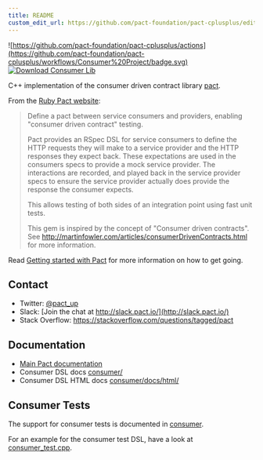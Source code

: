 ```yaml
---
title: README
custom_edit_url: https://github.com/pact-foundation/pact-cplusplus/edit/master/README.md
---
```

<!-- This file has been synced from the pact-foundation/pact-cplusplus repository. Please do not edit it directly. The URL of the source file can be found in the custom_edit_url value above -->

![https://github.com/pact-foundation/pact-cplusplus/actions](https://github.com/pact-foundation/pact-cplusplus/workflows/Consumer%20Project/badge.svg)
[ ![Download Consumer Lib](https://api.bintray.com/packages/pact-foundation/conan/pact_cpp_consumer%3Apact/images/download.svg) ](https://bintray.com/pact-foundation/conan/pact_cpp_consumer%3Apact/_latestVersion)

C++ implementation of the consumer driven contract library [pact](https://github.com/pact-foundation/pact-specification).

From the [Ruby Pact website](https://github.com/pact-foundation/pact-ruby):

> Define a pact between service consumers and providers, enabling "consumer driven contract" testing.
>
>Pact provides an RSpec DSL for service consumers to define the HTTP requests they will make to a service provider and the HTTP responses they expect back. 
>These expectations are used in the consumers specs to provide a mock service provider. The interactions are recorded, and played back in the service provider 
>specs to ensure the service provider actually does provide the response the consumer expects.
>
>This allows testing of both sides of an integration point using fast unit tests.
>
>This gem is inspired by the concept of "Consumer driven contracts". See http://martinfowler.com/articles/consumerDrivenContracts.html for more information.


Read [Getting started with Pact](https://docs.pact.io/5-minute-getting-started-guide) for more information on how to get going.

## Contact

* Twitter: [@pact_up](https://twitter.com/pact_up)
* Slack: [Join the chat at http://slack.pact.io/](http://slack.pact.io/)
* Stack Overflow: https://stackoverflow.com/questions/tagged/pact

## Documentation

* [Main Pact documentation](https://docs.pact.io)
* Consumer DSL docs [consumer/](/implementation_guides/cpp/consumer/)
* Consumer DSL HTML docs [consumer/docs/html/](https://docs.pact.io/cpp_docs/consumer/annotated.html)

## Consumer Tests

The support for consumer tests is documented in [consumer](/implementation_guides/cpp/consumer).

For an example for the consumer test DSL, have a look at [consumer_test.cpp](https://github.com/pact-foundation/pact-cplusplus/blob/master/consumer/test/src/consumer_test.cpp).
